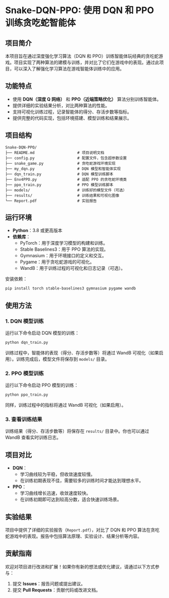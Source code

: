 # Snake-DQN-PPO: 使用 DQN 和 PPO 训练贪吃蛇智能体

## 项目简介
本项目旨在通过深度强化学习算法（DQN 和 PPO）训练智能体玩经典的贪吃蛇游戏。项目实现了两种算法的建模与训练，并对比了它们在游戏中的表现。通过此项目，可以深入了解强化学习算法在游戏智能体训练中的应用。

## 功能特点
- 使用 **DQN（深度 Q 网络）** 和 **PPO（近端策略优化）** 算法分别训练智能体。
- 提供详细的实验结果分析，对比两种算法的性能。
- 支持可视化训练过程，记录智能体的得分、存活步数等指标。
- 提供完整的代码实现，包括环境搭建、模型训练和结果展示。

## 项目结构
```
Snake-DQN-PPO/
├── README.md                   # 项目说明文档
├── config.py                   # 配置文件，包含超参数设置
├── snake_game.py               # 贪吃蛇游戏环境实现
├── my_dqn.py                   # DQN 模型和智能体实现
├── dqn_train.py                # DQN 模型训练脚本
├── Env4PPO.py                  # 适配 PPO 的贪吃蛇环境类
├── ppo_train.py                # PPO 模型训练脚本
├── models/                     # 训练好的模型文件（可选）
├── results/                    # 训练结果和可视化图像
└── Report.pdf                  # 实验报告
```

## 运行环境
- **Python**：3.8 或更高版本
- **依赖库**：
  - PyTorch：用于深度学习模型的构建和训练。
  - Stable Baselines3：用于 PPO 算法的实现。
  - Gymnasium：用于环境接口的定义和交互。
  - Pygame：用于贪吃蛇游戏的可视化。
  - WandB：用于训练过程的可视化和日志记录（可选）。

安装依赖：
```bash
pip install torch stable-baselines3 gymnasium pygame wandb
```

## 使用方法
### 1. DQN 模型训练
运行以下命令启动 DQN 模型的训练：
```bash
python dqn_train.py
```
训练过程中，智能体的表现（得分、存活步数等）将通过 WandB 可视化（如果启用）。训练完成后，模型文件将保存到 `models/` 目录。

### 2. PPO 模型训练
运行以下命令启动 PPO 模型的训练：
```bash
python ppo_train.py
```
同样，训练过程中的指标将通过 WandB 可视化（如果启用）。

### 3. 查看训练结果
训练结果（得分、存活步数等）将保存在 `results/` 目录中。你也可以通过 WandB 查看实时训练日志。

## 项目对比
- **DQN**：
  - 学习曲线较为平稳，但收敛速度较慢。
  - 在训练初期表现不佳，需要较多的训练时间才能达到理想水平。
- **PPO**：
  - 学习曲线增长迅速，收敛速度较快。
  - 在训练初期即可达到较高分数，适合快速训练场景。

## 实验结果
项目中提供了详细的实验报告（`Report.pdf`），对比了 DQN 和 PPO 算法在贪吃蛇游戏中的表现。报告中包括算法原理、实验设计、结果分析等内容。

## 贡献指南
欢迎对项目进行改进和扩展！如果你有新的想法或优化建议，请通过以下方式参与：
1. 提交 **Issues**：报告问题或提出建议。
2. 提交 **Pull Requests**：贡献代码或改进文档。

